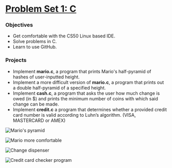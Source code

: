 # [Problem Set 1: C](https://docs.cs50.net/2018/x/psets/1/pset1.html)

### Objectives
- Get comfortable with the CS50 Linux based IDE.
- Solve problems in C.
- Learn to use GitHub.

### Projects
- Implement **mario.c**, a program that prints Mario's half-pyramid of hashes of user-inputted height.
- Implement a more difficult version of **mario.c**, a program that prints out a double half-pyramid of a specified height.
- Implement **cash.c**, a program that asks the user how much change is owed (in $) and prints the minimum number of coins with which said change can be made.
- Implement **credit.c** a program that determines whether a provided credit card number is valid according to Luhn’s algorithm. (VISA, MASTERCARD or AMEX)

![Mario's pyramid](http://i.imgur.com/qfgSWU0.png)

![Mario more comfortable](https://imgur.com/6JlGtRM)

![Change dispenser](http://i.imgur.com/xJDsuKI.png)

![Credit card checker program](https://i.imgur.com/8GVCsz3.jpg)
